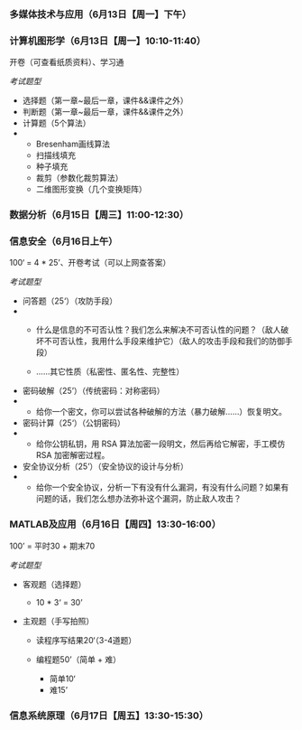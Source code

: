 ### 多媒体技术与应用（6月13日【周一】下午）

### 计算机图形学（6月13日【周一】10:10-11:40）

开卷（可查看纸质资料）、学习通

*考试题型*

* 选择题（第一章~最后一章，课件&&课件之外）
* 判断题（第一章~最后一章，课件&&课件之外）
* 计算题（5个算法）
* * Bresenham画线算法
  * 扫描线填充
  * 种子填充
  * 裁剪（参数化裁剪算法）
  * 二维图形变换（几个变换矩阵）

### 数据分析（6月15日【周三】11:00-12:30）



### 信息安全（6月16日上午）

100‘ = 4 * 25’、开卷考试（可以上网查答案）

*考试题型*

* 问答题（25‘）（攻防手段）
* * 什么是信息的不可否认性？我们怎么来解决不可否认性的问题？（敌人破坏不可否认性，我用什么手段来维护它）（敌人的攻击手段和我们的防御手段）

  * ……其它性质（私密性、匿名性、完整性）
* 密码破解（25’）（传统密码：对称密码）
* * 给你一个密文，你可以尝试各种破解的方法（暴力破解……）恢复明文。
* 密码计算（25‘）（公钥密码）
* * 给你公钥私钥，用 RSA 算法加密一段明文，然后再给它解密，手工模仿 RSA 加密解密过程。
* 安全协议分析（25’）（安全协议的设计与分析）
* * 给你一个安全协议，分析一下有没有什么漏洞，有没有什么问题？如果有问题的话，我们怎么想办法弥补这个漏洞，防止敌人攻击？

### MATLAB及应用（6月16日【周四】13:30-16:00）

100’ = 平时30 + 期末70

*考试题型*

* 客观题（选择题）

  * 10 * 3‘ = 30’

* 主观题（手写拍照）

  * 读程序写结果20‘（3-4道题）

  * 编程题50’（简单 + 难）

    * 简单10‘
    * 难15’


### 信息系统原理（6月17日【周五】13:30-15:30）

